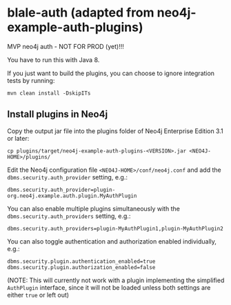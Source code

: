 # blale-auth (adapted from neo4j-example-auth-plugins)
MVP neo4j auth - NOT FOR PROD (yet)!!!

You have to run this with Java 8.

If you just want to build the plugins, you can choose to ignore integration tests by running:

    mvn clean install -DskipITs 

## Install plugins in Neo4j
Copy the output jar file into the plugins folder of Neo4j Enterprise Edition 3.1 or later:

    cp plugins/target/neo4j-example-auth-plugins-<VERSION>.jar <NEO4J-HOME>/plugins/

Edit the Neo4j configuration file `<NEO4J-HOME>/conf/neo4j.conf` and add the `dbms.security.auth_provider` setting, e.g.:

    dbms.security.auth_provider=plugin-org.neo4j.example.auth.plugin.MyAuthPlugin

You can also enable multiple plugins simultaneously with the `dbms.security.auth_providers` setting, e.g.:

    dbms.security.auth_providers=plugin-MyAuthPlugin1,plugin-MyAuthPlugin2

You can also toggle authentication and authorization enabled individually, e.g.: 
 
    dbms.security.plugin.authentication_enabled=true
    dbms.security.plugin.authorization_enabled=false
    
(NOTE: This will currently not work with a plugin implementing the simplified `AuthPlugin` interface,
since it will not be loaded unless both settings are either `true` or left out)
